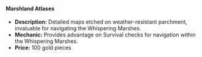 #### Marshland Atlases

- **Description:** Detailed maps etched on weather-resistant parchment, invaluable for navigating the Whispering Marshes.
- **Mechanic:** Provides advantage on Survival checks for navigation within the Whispering Marshes.
- **Price:** 100 gold pieces